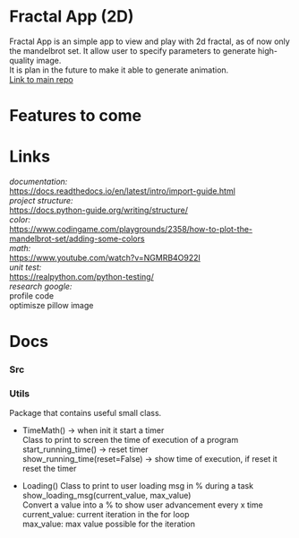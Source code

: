 Fractal App (2D)
===========================================
Fractal App is an simple app to view and play with 2d fractal, as of now only the mandelbrot set. It allow user to specify parameters to generate high-quality image.  
It is plan in the future to make it able to generate animation.  
[Link to main repo](https://github.com/ritonun/ritons-fractal)

# Features to come

# Links
*documentation:*  
https://docs.readthedocs.io/en/latest/intro/import-guide.html  
*project structure:*  
https://docs.python-guide.org/writing/structure/  
*color:*  
https://www.codingame.com/playgrounds/2358/how-to-plot-the-mandelbrot-set/adding-some-colors  
*math:*  
https://www.youtube.com/watch?v=NGMRB4O922I  
*unit test:*  
https://realpython.com/python-testing/  
*research google:*  
profile code  
optimisze pillow image  

# Docs

### Src

### Utils
Package that contains useful small class.  

* TimeMath()  -> when init it start a timer  
Class to print to screen the time of execution of a program  
start_running_time() -> reset timer  
show_running_time(reset=False) -> show time of execution, if reset it reset the timer  

* Loading() 
Class to print to user loading msg in % during a task  
show_loading_msg(current_value, max_value)  
    Convert a value into a % to show user advancement every x time  
    current_value: current iteration in the for loop  
    max_value:  max value possible for the iteration  


